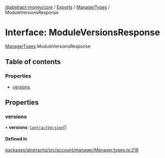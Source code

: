 [@abstract-money/core](../README.md) / [Exports](../modules.md) / [ManagerTypes](../modules/ManagerTypes.md) / ModuleVersionsResponse

# Interface: ModuleVersionsResponse

[ManagerTypes](../modules/ManagerTypes.md).ModuleVersionsResponse

## Table of contents

### Properties

- [versions](ManagerTypes.ModuleVersionsResponse.md#versions)

## Properties

### versions

• **versions**: [`ContractVersion`](ManagerTypes.ContractVersion.md)[]

#### Defined in

[packages/abstractjs/src/account/manager/Manager.types.ts:218](https://github.com/AbstractSDK/frontend/blob/07410073/packages/abstractjs/src/account/manager/Manager.types.ts#L218)
